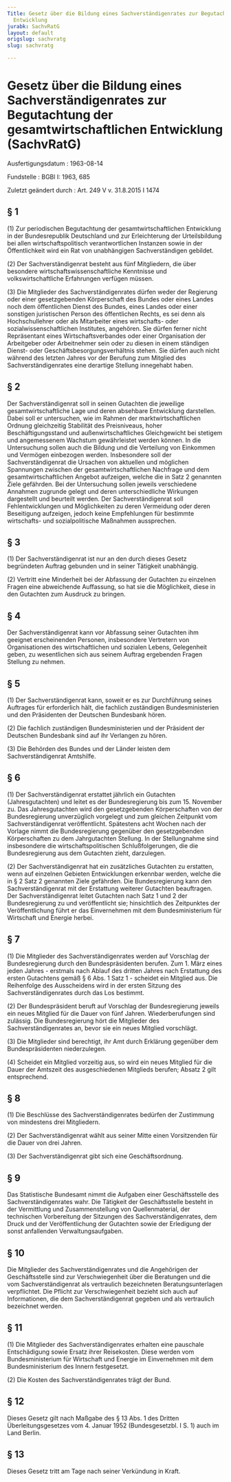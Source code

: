 ```yaml
---
Title: Gesetz über die Bildung eines Sachverständigenrates zur Begutachtung der gesamtwirtschaftlichen
  Entwicklung
jurabk: SachvRatG
layout: default
origslug: sachvratg
slug: sachvratg

---
```


# Gesetz über die Bildung eines Sachverständigenrates zur Begutachtung der gesamtwirtschaftlichen Entwicklung (SachvRatG)

Ausfertigungsdatum
:   1963-08-14

Fundstelle
:   BGBl I: 1963, 685

Zuletzt geändert durch
:   Art. 249 V v. 31.8.2015 I 1474


## § 1

(1) Zur periodischen Begutachtung der gesamtwirtschaftlichen
Entwicklung in der Bundesrepublik Deutschland und zur Erleichterung
der Urteilsbildung bei allen wirtschaftspolitisch verantwortlichen
Instanzen sowie in der Öffentlichkeit wird ein Rat von unabhängigen
Sachverständigen gebildet.

(2) Der Sachverständigenrat besteht aus fünf Mitgliedern, die über
besondere wirtschaftswissenschaftliche Kenntnisse und
volkswirtschaftliche Erfahrungen verfügen müssen.

(3) Die Mitglieder des Sachverständigenrates dürfen weder der
Regierung oder einer gesetzgebenden Körperschaft des Bundes oder eines
Landes noch dem öffentlichen Dienst des Bundes, eines Landes oder
einer sonstigen juristischen Person des öffentlichen Rechts, es sei
denn als Hochschullehrer oder als Mitarbeiter eines wirtschafts- oder
sozialwissenschaftlichen Institutes, angehören. Sie dürfen ferner
nicht Repräsentant eines Wirtschaftsverbandes oder einer Organisation
der Arbeitgeber oder Arbeitnehmer sein oder zu diesen in einem
ständigen Dienst- oder Geschäftsbesorgungsverhältnis stehen. Sie
dürfen auch nicht während des letzten Jahres vor der Berufung zum
Mitglied des Sachverständigenrates eine derartige Stellung innegehabt
haben.


## § 2

Der Sachverständigenrat soll in seinen Gutachten die jeweilige
gesamtwirtschaftliche Lage und deren absehbare Entwicklung darstellen.
Dabei soll er untersuchen, wie im Rahmen der marktwirtschaftlichen
Ordnung gleichzeitig Stabilität des Preisniveaus, hoher
Beschäftigungsstand und außenwirtschaftliches Gleichgewicht bei
stetigem und angemessenem Wachstum gewährleistet werden können. In die
Untersuchung sollen auch die Bildung und die Verteilung von Einkommen
und Vermögen einbezogen werden. Insbesondere soll der
Sachverständigenrat die Ursachen von aktuellen und möglichen
Spannungen zwischen der gesamtwirtschaftlichen Nachfrage und dem
gesamtwirtschaftlichen Angebot aufzeigen, welche die in Satz 2
genannten Ziele gefährden. Bei der Untersuchung sollen jeweils
verschiedene Annahmen zugrunde gelegt und deren unterschiedliche
Wirkungen dargestellt und beurteilt werden. Der Sachverständigenrat
soll Fehlentwicklungen und Möglichkeiten zu deren Vermeidung oder
deren Beseitigung aufzeigen, jedoch keine Empfehlungen für bestimmte
wirtschafts- und sozialpolitische Maßnahmen aussprechen.


## § 3

(1) Der Sachverständigenrat ist nur an den durch dieses Gesetz
begründeten Auftrag gebunden und in seiner Tätigkeit unabhängig.

(2) Vertritt eine Minderheit bei der Abfassung der Gutachten zu
einzelnen Fragen eine abweichende Auffassung, so hat sie die
Möglichkeit, diese in den Gutachten zum Ausdruck zu bringen.


## § 4

Der Sachverständigenrat kann vor Abfassung seiner Gutachten ihm
geeignet erscheinenden Personen, insbesondere Vertretern von
Organisationen des wirtschaftlichen und sozialen Lebens, Gelegenheit
geben, zu wesentlichen sich aus seinem Auftrag ergebenden Fragen
Stellung zu nehmen.


## § 5

(1) Der Sachverständigenrat kann, soweit er es zur Durchführung seines
Auftrages für erforderlich hält, die fachlich zuständigen
Bundesministerien und den Präsidenten der Deutschen Bundesbank hören.

(2) Die fachlich zuständigen Bundesministerien und der Präsident der
Deutschen Bundesbank sind auf ihr Verlangen zu hören.

(3) Die Behörden des Bundes und der Länder leisten dem
Sachverständigenrat Amtshilfe.


## § 6

(1) Der Sachverständigenrat erstattet jährlich ein Gutachten
(Jahresgutachten) und leitet es der Bundesregierung bis zum 15.
November zu. Das Jahresgutachten wird den gesetzgebenden
Körperschaften von der Bundesregierung unverzüglich vorgelegt und zum
gleichen Zeitpunkt vom Sachverständigenrat veröffentlicht. Spätestens
acht Wochen nach der Vorlage nimmt die Bundesregierung gegenüber den
gesetzgebenden Körperschaften zu dem Jahrgutachten Stellung. In der
Stellungnahme sind insbesondere die wirtschaftspolitischen
Schlußfolgerungen, die die Bundesregierung aus dem Gutachten zieht,
darzulegen.

(2) Der Sachverständigenrat hat ein zusätzliches Gutachten zu
erstatten, wenn auf einzelnen Gebieten Entwicklungen erkennbar werden,
welche die in § 2 Satz 2 genannten Ziele gefährden. Die
Bundesregierung kann den Sachverständigenrat mit der Erstattung
weiterer Gutachten beauftragen. Der Sachverständigenrat leitet
Gutachten nach Satz 1 und 2 der Bundesregierung zu und veröffentlicht
sie; hinsichtlich des Zeitpunktes der Veröffentlichung führt er das
Einvernehmen mit dem Bundesministerium für Wirtschaft und Energie
herbei.


## § 7

(1) Die Mitglieder des Sachverständigenrates werden auf Vorschlag der
Bundesregierung durch den Bundespräsidenten berufen. Zum 1. März eines
jeden Jahres - erstmals nach Ablauf des dritten Jahres nach Erstattung
des ersten Gutachtens gemäß § 6 Abs. 1 Satz 1 - scheidet ein Mitglied
aus. Die Reihenfolge des Ausscheidens wird in der ersten Sitzung des
Sachverständigenrates durch das Los bestimmt.

(2) Der Bundespräsident beruft auf Vorschlag der Bundesregierung
jeweils ein neues Mitglied für die Dauer von fünf Jahren.
Wiederberufungen sind zulässig. Die Bundesregierung hört die
Mitglieder des Sachverständigenrates an, bevor sie ein neues Mitglied
vorschlägt.

(3) Die Mitglieder sind berechtigt, ihr Amt durch Erklärung gegenüber
dem Bundespräsidenten niederzulegen.

(4) Scheidet ein Mitglied vorzeitig aus, so wird ein neues Mitglied
für die Dauer der Amtszeit des ausgeschiedenen Mitglieds berufen;
Absatz 2 gilt entsprechend.


## § 8

(1) Die Beschlüsse des Sachverständigenrates bedürfen der Zustimmung
von mindestens drei Mitgliedern.

(2) Der Sachverständigenrat wählt aus seiner Mitte einen Vorsitzenden
für die Dauer von drei Jahren.

(3) Der Sachverständigenrat gibt sich eine Geschäftsordnung.


## § 9

Das Statistische Bundesamt nimmt die Aufgaben einer Geschäftsstelle
des Sachverständigenrates wahr. Die Tätigkeit der Geschäftsstelle
besteht in der Vermittlung und Zusammenstellung von Quellenmaterial,
der technischen Vorbereitung der Sitzungen des Sachverständigenrates,
dem Druck und der Veröffentlichung der Gutachten sowie der Erledigung
der sonst anfallenden Verwaltungsaufgaben.


## § 10

Die Mitglieder des Sachverständigenrates und die Angehörigen der
Geschäftsstelle sind zur Verschwiegenheit über die Beratungen und die
vom Sachverständigenrat als vertraulich bezeichneten
Beratungsunterlagen verpflichtet. Die Pflicht zur Verschwiegenheit
bezieht sich auch auf Informationen, die dem Sachverständigenrat
gegeben und als vertraulich bezeichnet werden.


## § 11

(1) Die Mitglieder des Sachverständigenrates erhalten eine pauschale
Entschädigung sowie Ersatz ihrer Reisekosten. Diese werden vom
Bundesministerium für Wirtschaft und Energie im Einvernehmen mit dem
Bundesministerium des Innern festgesetzt.

(2) Die Kosten des Sachverständigenrates trägt der Bund.


## § 12

Dieses Gesetz gilt nach Maßgabe des § 13 Abs. 1 des Dritten
Überleitungsgesetzes vom 4. Januar 1952 (Bundesgesetzbl. I S. 1) auch
im Land Berlin.


## § 13

Dieses Gesetz tritt am Tage nach seiner Verkündung in Kraft.

